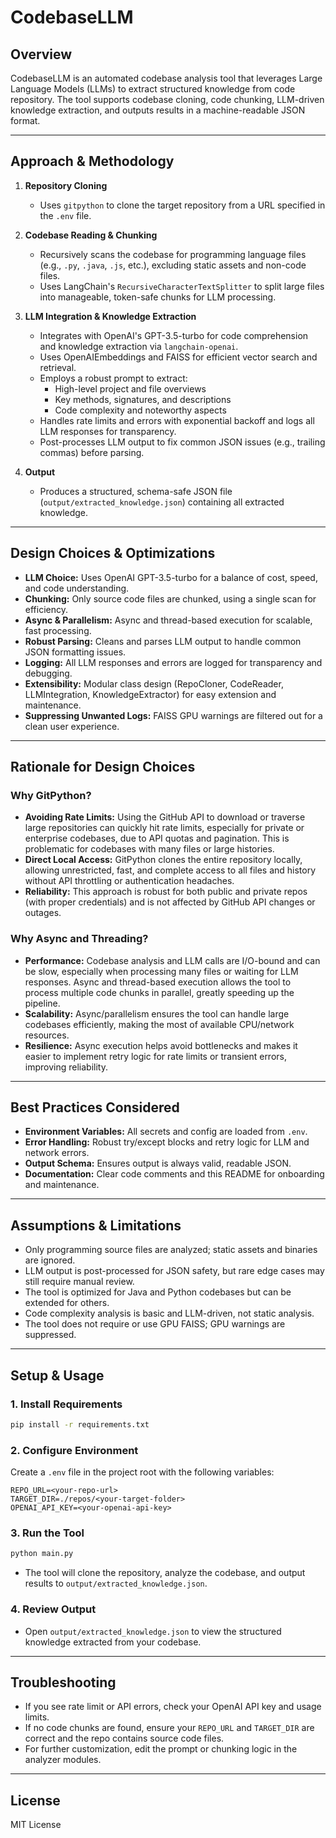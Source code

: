 # CodebaseLLM

## Overview
CodebaseLLM is an automated codebase analysis tool that leverages Large Language Models (LLMs) to extract structured knowledge from  code repository. The tool supports codebase cloning, code chunking, LLM-driven knowledge extraction, and outputs results in a machine-readable JSON format.

---

## Approach & Methodology

1. **Repository Cloning**
   - Uses `gitpython` to clone the target repository from a URL specified in the `.env` file.

2. **Codebase Reading & Chunking**
   - Recursively scans the codebase for programming language files (e.g., `.py`, `.java`, `.js`, etc.), excluding static assets and non-code files.
   - Uses LangChain's `RecursiveCharacterTextSplitter` to split large files into manageable, token-safe chunks for LLM processing.

3. **LLM Integration & Knowledge Extraction**
   - Integrates with OpenAI's GPT-3.5-turbo for code comprehension and knowledge extraction via `langchain-openai`.
   - Uses OpenAIEmbeddings and FAISS for efficient vector search and retrieval.
   - Employs a robust prompt to extract:
     - High-level project and file overviews
     - Key methods, signatures, and descriptions
     - Code complexity and noteworthy aspects
   - Handles rate limits and errors with exponential backoff and logs all LLM responses for transparency.
   - Post-processes LLM output to fix common JSON issues (e.g., trailing commas) before parsing.

4. **Output**
   - Produces a structured, schema-safe JSON file (`output/extracted_knowledge.json`) containing all extracted knowledge.

---

## Design Choices & Optimizations

- **LLM Choice:** Uses OpenAI GPT-3.5-turbo for a balance of cost, speed, and code understanding.
- **Chunking:** Only source code files are chunked, using a single scan for efficiency.
- **Async & Parallelism:** Async and thread-based execution for scalable, fast processing.
- **Robust Parsing:** Cleans and parses LLM output to handle common JSON formatting issues.
- **Logging:** All LLM responses and errors are logged for transparency and debugging.
- **Extensibility:** Modular class design (RepoCloner, CodeReader, LLMIntegration, KnowledgeExtractor) for easy extension and maintenance.
- **Suppressing Unwanted Logs:** FAISS GPU warnings are filtered out for a clean user experience.

---

## Rationale for Design Choices

### Why GitPython?
- **Avoiding Rate Limits:** Using the GitHub API to download or traverse large repositories can quickly hit rate limits, especially for private or enterprise codebases, due to API quotas and pagination. This is problematic for codebases with many files or large histories.
- **Direct Local Access:** GitPython clones the entire repository locally, allowing unrestricted, fast, and complete access to all files and history without API throttling or authentication headaches.
- **Reliability:** This approach is robust for both public and private repos (with proper credentials) and is not affected by GitHub API changes or outages.

### Why Async and Threading?
- **Performance:** Codebase analysis and LLM calls are I/O-bound and can be slow, especially when processing many files or waiting for LLM responses. Async and thread-based execution allows the tool to process multiple code chunks in parallel, greatly speeding up the pipeline.
- **Scalability:** Async/parallelism ensures the tool can handle large codebases efficiently, making the most of available CPU/network resources.
- **Resilience:** Async execution helps avoid bottlenecks and makes it easier to implement retry logic for rate limits or transient errors, improving reliability.

---

## Best Practices Considered

- **Environment Variables:** All secrets and config are loaded from `.env`.
- **Error Handling:** Robust try/except blocks and retry logic for LLM and network errors.
- **Output Schema:** Ensures output is always valid, readable JSON.
- **Documentation:** Clear code comments and this README for onboarding and maintenance.

---

## Assumptions & Limitations

- Only programming source files are analyzed; static assets and binaries are ignored.
- LLM output is post-processed for JSON safety, but rare edge cases may still require manual review.
- The tool is optimized for Java and Python codebases but can be extended for others.
- Code complexity analysis is basic and LLM-driven, not static analysis.
- The tool does not require or use GPU FAISS; GPU warnings are suppressed.

---

## Setup & Usage

### 1. **Install Requirements**
```sh
pip install -r requirements.txt
```

### 2. **Configure Environment**
Create a `.env` file in the project root with the following variables:
```
REPO_URL=<your-repo-url>
TARGET_DIR=./repos/<your-target-folder>
OPENAI_API_KEY=<your-openai-api-key>
```

### 3. **Run the Tool**
```sh
python main.py
```

- The tool will clone the repository, analyze the codebase, and output results to `output/extracted_knowledge.json`.

### 4. **Review Output**
- Open `output/extracted_knowledge.json` to view the structured knowledge extracted from your codebase.

---

## Troubleshooting
- If you see rate limit or API errors, check your OpenAI API key and usage limits.
- If no code chunks are found, ensure your `REPO_URL` and `TARGET_DIR` are correct and the repo contains source code files.
- For further customization, edit the prompt or chunking logic in the analyzer modules.

---

## License
MIT License
